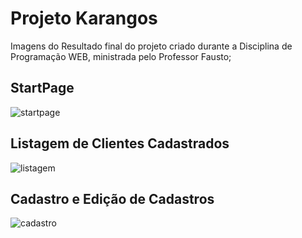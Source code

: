 # Projeto Karangos

Imagens do Resultado final do projeto criado durante a Disciplina de Programação WEB, ministrada pelo Professor Fausto;

## StartPage
![startpage](https://user-images.githubusercontent.com/70041844/150697607-ecfc0899-4b50-4485-bc99-b374abae6c10.jpg) </br>

## Listagem de Clientes Cadastrados
![listagem](https://user-images.githubusercontent.com/70041844/150697609-e913f2c5-40a0-4cda-a932-2e625d736285.jpg) </br>

## Cadastro e Edição de Cadastros
![cadastro](https://user-images.githubusercontent.com/70041844/150697612-490094ae-e793-49ae-b282-3bd0fd78c72d.jpg)


